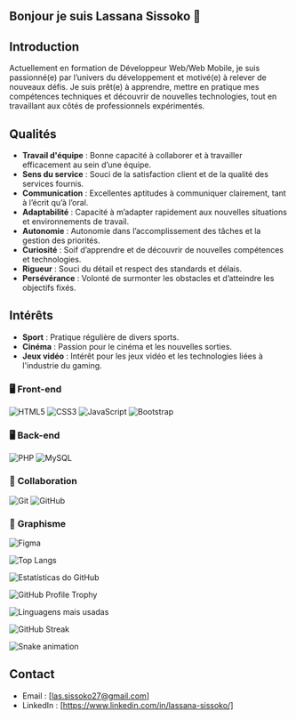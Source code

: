 ## Bonjour je suis Lassana Sissoko 👋

## Introduction
Actuellement en formation de Développeur Web/Web Mobile, je suis passionné(e) par l’univers du développement et motivé(e) à relever de nouveaux défis. Je suis prêt(e) à apprendre, mettre en pratique mes compétences techniques et découvrir de nouvelles technologies, tout en travaillant aux côtés de professionnels expérimentés.


## Qualités
- **Travail d'équipe** : Bonne capacité à collaborer et à travailler efficacement au sein d’une équipe.
- **Sens du service** : Souci de la satisfaction client et de la qualité des services fournis.
- **Communication** : Excellentes aptitudes à communiquer clairement, tant à l’écrit qu’à l’oral.
- **Adaptabilité** : Capacité à m’adapter rapidement aux nouvelles situations et environnements de travail.
- **Autonomie** : Autonomie dans l’accomplissement des tâches et la gestion des priorités.
- **Curiosité** : Soif d’apprendre et de découvrir de nouvelles compétences et technologies.
- **Rigueur** : Souci du détail et respect des standards et délais.
- **Persévérance** : Volonté de surmonter les obstacles et d’atteindre les objectifs fixés.

## Intérêts
- **Sport** : Pratique régulière de divers sports.
- **Cinéma** : Passion pour le cinéma et les nouvelles sorties.
- **Jeux vidéo** : Intérêt pour les jeux vidéo et les technologies liées à l'industrie du gaming.



### 🖥️ **Front-end**
![HTML5](https://img.shields.io/badge/-HTML5-E34F26?logo=html5&logoColor=white) ![CSS3](https://img.shields.io/badge/-CSS3-1572B6?logo=css3&logoColor=white)  ![JavaScript](https://img.shields.io/badge/-JavaScript-F7DF1E?logo=javascript&logoColor=black) ![Bootstrap](https://img.shields.io/badge/-Bootstrap-7952B3?logo=bootstrap&logoColor=white)  

### 🖥 **Back-end**
![PHP](https://img.shields.io/badge/-PHP-777BB4?logo=php&logoColor=white) ![MySQL](https://img.shields.io/badge/-MySQL-4479A1?logo=mysql&logoColor=white) 

### 🔧 **Collaboration**
![Git](https://img.shields.io/badge/-Git-F05032?logo=git&logoColor=white) ![GitHub](https://img.shields.io/badge/-GitHub-181717?logo=github&logoColor=white)  

### 🎨 **Graphisme**
![Figma](https://img.shields.io/badge/-Figma-F24E1E?logo=figma&logoColor=white)

![Top Langs](https://github-readme-stats.vercel.app/api/top-langs/?username=Busy223&layout=compact&theme=tokyonight)

![Estatísticas do GitHub](https://github-readme-stats.vercel.app/api?username=Busy223&show_icons=true&theme=radical)

![GitHub Profile Trophy](https://github-profile-trophy.vercel.app/?username=Busy223&theme=radical)

![Linguagens mais usadas](https://github-readme-stats.vercel.app/api/top-langs/?username=Busy223&layout=compact&theme=radical)

![GitHub Streak](https://streak-stats.demolab.com?user=Busy223&theme=radical)

![Snake animation](https://github.com/Busy223/Busy223/blob/output/github-contribution-grid-snake.svg)





## Contact
- Email : [las.sissoko27@gmail.com]
- LinkedIn : [https://www.linkedin.com/in/lassana-sissoko/]
